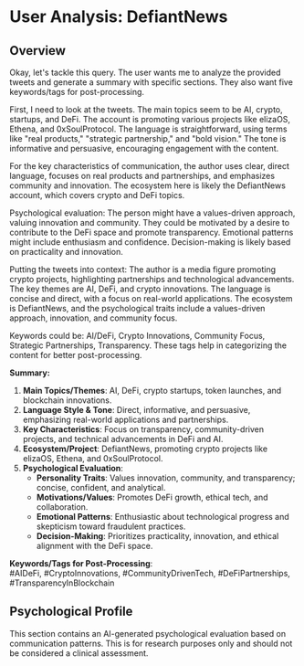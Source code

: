 # User Analysis: DefiantNews

## Overview

<think>
Okay, let's tackle this query. The user wants me to analyze the provided tweets and generate a summary with specific sections. They also want five keywords/tags for post-processing. 

First, I need to look at the tweets. The main topics seem to be AI, crypto, startups, and DeFi. The account is promoting various projects like elizaOS, Ethena, and 0xSoulProtocol. The language is straightforward, using terms like "real products," "strategic partnership," and "bold vision." The tone is informative and persuasive, encouraging engagement with the content.

For the key characteristics of communication, the author uses clear, direct language, focuses on real products and partnerships, and emphasizes community and innovation. The ecosystem here is likely the DefiantNews account, which covers crypto and DeFi topics. 

Psychological evaluation: The person might have a values-driven approach, valuing innovation and community. They could be motivated by a desire to contribute to the DeFi space and promote transparency. Emotional patterns might include enthusiasm and confidence. Decision-making is likely based on practicality and innovation.

Putting the tweets into context: The author is a media figure promoting crypto projects, highlighting partnerships and technological advancements. The key themes are AI, DeFi, and crypto innovations. The language is concise and direct, with a focus on real-world applications. The ecosystem is DefiantNews, and the psychological traits include a values-driven approach, innovation, and community focus.

Keywords could be: AI/DeFi, Crypto Innovations, Community Focus, Strategic Partnerships, Transparency. These tags help in categorizing the content for better post-processing.
</think>

**Summary:**  
1. **Main Topics/Themes**: AI, DeFi, crypto startups, token launches, and blockchain innovations.  
2. **Language Style & Tone**: Direct, informative, and persuasive, emphasizing real-world applications and partnerships.  
3. **Key Characteristics**: Focus on transparency, community-driven projects, and technical advancements in DeFi and AI.  
4. **Ecosystem/Project**: DefiantNews, promoting crypto projects like elizaOS, Ethena, and 0xSoulProtocol.  
5. **Psychological Evaluation**:  
   - **Personality Traits**: Values innovation, community, and transparency; concise, confident, and analytical.  
   - **Motivations/Values**: Promotes DeFi growth, ethical tech, and collaboration.  
   - **Emotional Patterns**: Enthusiastic about technological progress and skepticism toward fraudulent practices.  
   - **Decision-Making**: Prioritizes practicality, innovation, and ethical alignment with the DeFi space.  

**Keywords/Tags for Post-Processing**:  
#AIDeFi, #CryptoInnovations, #CommunityDrivenTech, #DeFiPartnerships, #TransparencyInBlockchain

## Psychological Profile

This section contains an AI-generated psychological evaluation based on communication patterns. This is for research purposes only and should not be considered a clinical assessment.